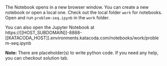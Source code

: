 The Notebook opens in a new browser window. You can create a new notebook or open a local one. Check out the local folder `work` for notebooks. Open and run `problem-seq.ipynb` in the `work` folder.

You can also open the Jupyter Notebook at https://[[HOST_SUBDOMAIN]]-8888-[[KATACODA_HOST]].environments.katacoda.com/notebooks/work/problem-seq.ipynb

**Note:**
There are placeholder(s) to write python code. If you need any help, you can checkout solution tab.